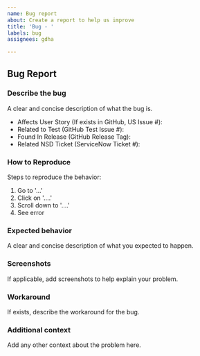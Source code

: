 ```yaml
---
name: Bug report
about: Create a report to help us improve
title: 'Bug - '
labels: bug
assignees: gdha

---
```


## Bug Report

### Describe the bug

A clear and concise description of what the bug is.


- Affects User Story (If exists in GitHub, US Issue #): 
- Related to Test (GitHub Test Issue #):
- Found In Release (GitHub Release Tag):
- Related NSD Ticket (ServiceNow Ticket #):



### How to Reproduce

Steps to reproduce the behavior:

1. Go to '...'
2. Click on '....'
3. Scroll down to '....'
4. See error


### Expected behavior

A clear and concise description of what you expected to happen.



### Screenshots

If applicable, add screenshots to help explain your problem.




### Workaround

If exists, describe the workaround for the bug.




### Additional context

Add any other context about the problem here.
